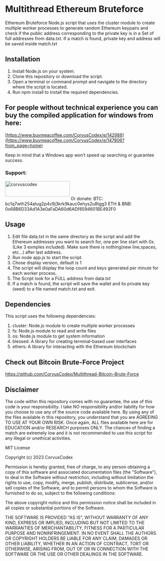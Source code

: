 # Multithread Ethereum Bruteforce
Ethereum Bruteforce Node.js script that uses the cluster module to create multiple worker processes to generate random Ethereum keypairs and check if the public address corresponding to the private key is in a Set of full addresses from data.txt. If a match is found, private key and address will be saved inside match.txt

## Installation

1. Install Node.js on your system.
2. Clone this repository or download the script.
3. Open a terminal or command prompt and navigate to the directory where the script is located.
4. Run npm install to install the required dependencies.

## For people without technical experience you can buy the compiled application for windows from here:
[https://www.buymeacoffee.com/CorvusCodex/e/142988](https://www.buymeacoffee.com/CorvusCodex/e/147806?from_page=home)

Keep in mind that a Windows app won’t speed up searching or guarantee success.

<h3 align="left">Support:</h3>
<p><a href="https://www.buymeacoffee.com/corvuscodex"> <img align="left" src="https://cdn.buymeacoffee.com/buttons/v2/default-yellow.png" height="50" width="210" alt="corvuscodex" /></a></p><br><br>


Or donate:
BTC: bc1q7wth254atug2p4v9j3krk9kauc0ehys2u8tgg3
ETH & BNB: 0x68B6D33Ad1A3e0aFaDA60d6ADf8594601BE492F0

## Usage

1. Edit file data.txt in the same directory as the script and add the Ethereum addresses you want to search for, one per line start with 0x. (Like 3 exmples included). Make sure there is nothing(new line,spaces, etc...) after last address.
2. Run node app.js to start the script.
3. Chose display version, default is 1
4. The script will display the loop count and keys generated per minute for each worker process.
5. The Script look for a FULL address from data.txt
6. If a match is found, the script will save the wallet and its private key (seed) to a file named match.txt and exit.

## Dependencies
This script uses the following dependencies:

1. cluster: Node.js module to create multiple worker processes
2. fs: Node.js module to read and write files
3. os: Node.js module to get system information
4. blessed: A library for creating terminal-based user interfaces
5. ethers: A library for interacting with the Ethereum blockchain

## Check out Bitcoin Brute-Force Project
https://github.com/CorvusCodex/Multithread-Bitcoin-Brute-Force

## Disclaimer

The code within this repository comes with no guarantee, the use of this code is your responsibility. I take NO responsibility and/or liability for how you choose to use any of the source code available here. By using any of the files available in this repository, you understand that you are AGREEING TO USE AT YOUR OWN RISK. Once again, ALL files available here are for EDUCATION and/or RESEARCH purposes ONLY. The chances of finding a match are extremely low and it is not recommended to use this script for any illegal or unethical activities.


MIT License

Copyright (c) 2023 CorvusCodex

Permission is hereby granted, free of charge, to any person obtaining a copy
of this software and associated documentation files (the "Software"), to deal
in the Software without restriction, including without limitation the rights
to use, copy, modify, merge, publish, distribute, sublicense, and/or sell
copies of the Software, and to permit persons to whom the Software is
furnished to do so, subject to the following conditions:

The above copyright notice and this permission notice shall be included in all
copies or substantial portions of the Software.

THE SOFTWARE IS PROVIDED "AS IS", WITHOUT WARRANTY OF ANY KIND, EXPRESS OR
IMPLIED, INCLUDING BUT NOT LIMITED TO THE WARRANTIES OF MERCHANTABILITY,
FITNESS FOR A PARTICULAR PURPOSE AND NONINFRINGEMENT. IN NO EVENT SHALL THE
AUTHORS OR COPYRIGHT HOLDERS BE LIABLE FOR ANY CLAIM, DAMAGES OR OTHER
LIABILITY, WHETHER IN AN ACTION OF CONTRACT, TORT OR OTHERWISE, ARISING FROM,
OUT OF OR IN CONNECTION WITH THE SOFTWARE OR THE USE OR OTHER DEALINGS IN THE
SOFTWARE.
